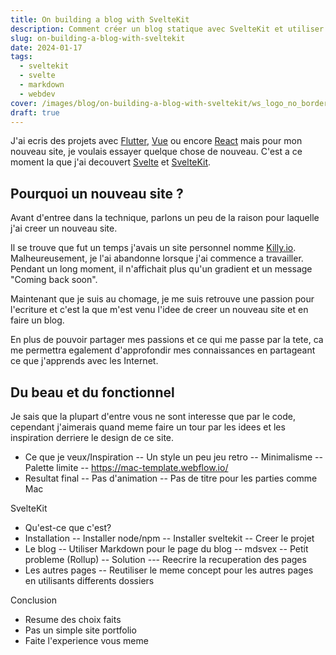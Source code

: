 ```yaml
---
title: On building a blog with SvelteKit
description: Comment créer un blog statique avec SvelteKit et utiliser Markdown pour les articles de blog.
slug: on-building-a-blog-with-sveltekit
date: 2024-01-17
tags:
  - sveltekit
  - svelte
  - markdown
  - webdev
cover: /images/blog/on-building-a-blog-with-sveltekit/ws_logo_no_border.svg
draft: true
---
```


J'ai ecris des projets avec [Flutter](), [Vue]() ou encore [React]() mais pour mon nouveau site, je voulais essayer quelque chose de nouveau.
C'est a ce moment la que j'ai decouvert [Svelte]() et [SvelteKit]().

## Pourquoi un nouveau site ?

Avant d'entree dans la technique, parlons un peu de la raison pour laquelle j'ai creer un nouveau site.

Il se trouve que fut un temps j'avais un site personnel nomme [Killy.io](). Malheureusement, je l'ai abandonne lorsque j'ai commence a travailler. Pendant un long moment, il n'affichait plus qu'un gradient et un message "Coming back soon".

Maintenant que je suis au chomage, je me suis retrouve une passion pour l'ecriture et c'est la que m'est venu l'idee de creer un nouveau site et en faire un blog.

En plus de pouvoir partager mes passions et ce qui me passe par la tete, ca me permettra egalement d'approfondir mes connaissances en partageant ce que j'apprends avec les Internet.

## Du beau et du fonctionnel

Je sais que la plupart d'entre vous ne sont interesse que par le code, cependant j'aimerais quand meme faire un tour par les idees et les inspiration derriere le design de ce site.

- Ce que je veux/Inspiration
-- Un style un peu jeu retro
-- Minimalisme
-- Palette limite
-- https://mac-template.webflow.io/
- Resultat final
-- Pas d'animation
-- Pas de titre pour les parties comme Mac

SvelteKit
- Qu'est-ce que c'est?
- Installation
-- Installer node/npm
-- Installer sveltekit
-- Creer le projet
- Le blog
-- Utiliser Markdown pour le page du blog
-- mdsvex
-- Petit probleme (Rollup)
-- Solution
--- Reecrire la recuperation des pages
- Les autres pages
-- Reutiliser le meme concept pour les autres pages en utilisants differents dossiers

Conclusion
- Resume des choix faits
- Pas un simple site portfolio
- Faite l'experience vous meme
